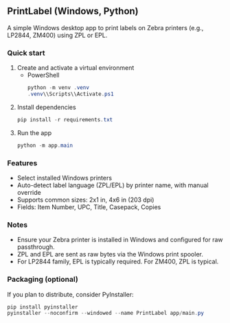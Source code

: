 ## PrintLabel (Windows, Python)

A simple Windows desktop app to print labels on Zebra printers (e.g., LP2844, ZM400) using ZPL or EPL.

### Quick start

1. Create and activate a virtual environment
   - PowerShell
     ```powershell
     python -m venv .venv
     .venv\\Scripts\\Activate.ps1
     ```
2. Install dependencies
   ```powershell
   pip install -r requirements.txt
   ```
3. Run the app
   ```powershell
   python -m app.main
   ```

### Features
- Select installed Windows printers
- Auto-detect label language (ZPL/EPL) by printer name, with manual override
- Supports common sizes: 2x1 in, 4x6 in (203 dpi)
- Fields: Item Number, UPC, Title, Casepack, Copies

### Notes
- Ensure your Zebra printer is installed in Windows and configured for raw passthrough.
- ZPL and EPL are sent as raw bytes via the Windows print spooler.
- For LP2844 family, EPL is typically required. For ZM400, ZPL is typical.

### Packaging (optional)
If you plan to distribute, consider PyInstaller:
```powershell
pip install pyinstaller
pyinstaller --noconfirm --windowed --name PrintLabel app/main.py
```
